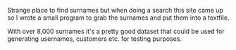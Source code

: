 Strange place to find surnames but when doing a search this site came up so I wrote a small program to grab the surnames and put them into a textfile.

With over 8,000 surnames it's a pretty good dataset that could be used for generating usernames, customers etc. for testing purposes.
